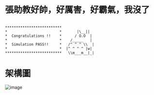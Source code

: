 # 張助教好帥，好厲害，好霸氣，我沒了

```
            
**************************               
*                        *       |\__||  
*  Congratulations !!    *      / O.O  | 
*                        *    /_____   | 
*  Simulation PASS!!     *   /^ ^ ^ \\  |
*                        *  |^ ^ ^ ^ |w| 
**************************   \\m___m__|_|

```

# 架構圖

![image](https://github.com/f14106032ncku/CPU_vsd_2024/blob/main/386892235_693597329207997_8456374183085912674_n.png)